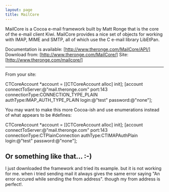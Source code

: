 ```yaml
---
layout: page
title: MailCore
---
```


MailCore is a Cocoa e-mail framework built by Matt Ronge that is the core of the e-mail client Kiwi. MailCore provides a nice set of objects for working with IMAP, MIME and SMTP, all of which use the C e-mail library LibEtPan.

Documentation is available: [http://www.theronge.com/MailCore/API/]
Download from: [http://www.theronge.com/MailCore/]
Site: [http://www.theronge.com/mailcore/]

----

From your site:
    
CTCoreAccount *account = [[CTCoreAccount alloc] init];
[account connectToServer:@"mail.theronge.com" port:143 connectionType:CONNECTION_TYPE_PLAIN authType:IMAP_AUTH_TYPE_PLAIN login:@"test" password:@"none"];


You may want to make this more Cocoa-ish and use enumerations instead of what appears to be #defines:

    
CTCoreAccount *account = [[CTCoreAccount alloc] init];
[account connectToServer:@"mail.theronge.com" port:143 connectionType:CTPlainConnection authType:CTIMAPAuthPlain login:@"test" password:@"none"];


Or something like that... :-)
----
I just downloaded the framework and tried its example. but it is not working for me. when i tried sending mail it always gives the same error saying
"An error occured while sending the from address". though my  from address is perfect!.

